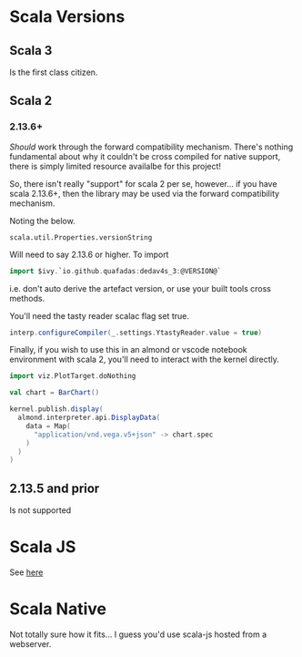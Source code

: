 # Scala Versions
## Scala 3
Is the first class citizen.

## Scala 2
### 2.13.6+
_Should_ work through the forward compatibility mechanism. There's nothing fundamental about why it couldn't be cross compiled for native support, there is simply limited resource availalbe for this project!

So, there isn't really "support" for scala 2 per se, however... if you have scala 2.13.6+, then the library may be used via the forward compatibility mechanism.

Noting the below. 
```
scala.util.Properties.versionString
```
Will need to say 2.13.6 or higher. To import

```scala 
import $ivy.`io.github.quafadas:dedav4s_3:@VERSION@`
```
i.e. don't auto derive the artefact version, or use your built tools cross methods.

You'll need the tasty reader scalac flag set true. 

```scala
interp.configureCompiler(_.settings.YtastyReader.value = true)
```

Finally, if you wish to use this in an almond or vscode notebook environment with scala 2, you'll need to interact with the kernel directly. 

```scala
import viz.PlotTarget.doNothing

val chart = BarChart()

kernel.publish.display(
  almond.interpreter.api.DisplayData(
    data = Map(      
      "application/vnd.vega.v5+json" -> chart.spec
    )
  )  
)
```

## 2.13.5 and prior
Is not supported

# Scala JS
See [here](scalaJS.md)

# Scala Native
Not totally sure how it fits... I guess you'd use scala-js hosted from a webserver.